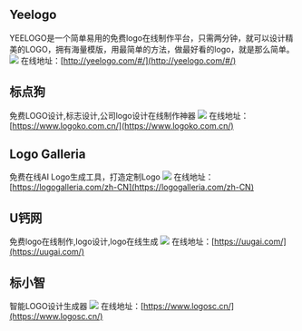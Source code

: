 ## Yeelogo
YEELOGO是一个简单易用的免费logo在线制作平台，只需两分钟，就可以设计精美的LOGO，拥有海量模版，用最简单的方法，做最好看的logo，就是那么简单。
![](https://foruda.gitee.com/images/1729515835749916595/199e9537_8031453.jpeg)
在线地址：[http://yeelogo.com/#/](http://yeelogo.com/#/)

## 标点狗
免费LOGO设计,标志设计,公司logo设计在线制作神器
![](https://foruda.gitee.com/images/1729518531490352945/15a2a6d2_8031453.jpeg)
在线地址：[https://www.logoko.com.cn/](https://www.logoko.com.cn/)

## Logo Galleria
免费在线AI Logo生成工具，打造定制Logo
![](https://foruda.gitee.com/images/1729517132020308486/7e2274f3_8031453.jpeg)
在线地址：[https://logogalleria.com/zh-CN](https://logogalleria.com/zh-CN)

## U钙网
免费logo在线制作,logo设计,logo在线生成
![](https://foruda.gitee.com/images/1729518383744511977/008468bd_8031453.jpeg)
在线地址：[https://uugai.com/](https://uugai.com/)

## 标小智
智能LOGO设计生成器
![](https://foruda.gitee.com/images/1729518144856644310/3cbad05d_8031453.jpeg)
在线地址：[https://www.logosc.cn/](https://www.logosc.cn/)